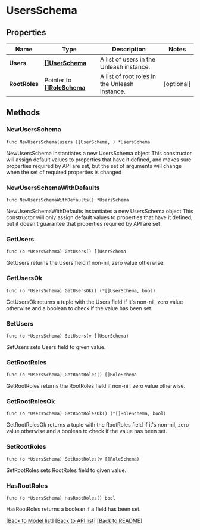 # UsersSchema

## Properties

Name | Type | Description | Notes
------------ | ------------- | ------------- | -------------
**Users** | [**[]UserSchema**](UserSchema.md) | A list of users in the Unleash instance. | 
**RootRoles** | Pointer to [**[]RoleSchema**](RoleSchema.md) | A list of [root roles](https://docs.getunleash.io/reference/rbac#predefined-roles) in the Unleash instance. | [optional] 

## Methods

### NewUsersSchema

`func NewUsersSchema(users []UserSchema, ) *UsersSchema`

NewUsersSchema instantiates a new UsersSchema object
This constructor will assign default values to properties that have it defined,
and makes sure properties required by API are set, but the set of arguments
will change when the set of required properties is changed

### NewUsersSchemaWithDefaults

`func NewUsersSchemaWithDefaults() *UsersSchema`

NewUsersSchemaWithDefaults instantiates a new UsersSchema object
This constructor will only assign default values to properties that have it defined,
but it doesn't guarantee that properties required by API are set

### GetUsers

`func (o *UsersSchema) GetUsers() []UserSchema`

GetUsers returns the Users field if non-nil, zero value otherwise.

### GetUsersOk

`func (o *UsersSchema) GetUsersOk() (*[]UserSchema, bool)`

GetUsersOk returns a tuple with the Users field if it's non-nil, zero value otherwise
and a boolean to check if the value has been set.

### SetUsers

`func (o *UsersSchema) SetUsers(v []UserSchema)`

SetUsers sets Users field to given value.


### GetRootRoles

`func (o *UsersSchema) GetRootRoles() []RoleSchema`

GetRootRoles returns the RootRoles field if non-nil, zero value otherwise.

### GetRootRolesOk

`func (o *UsersSchema) GetRootRolesOk() (*[]RoleSchema, bool)`

GetRootRolesOk returns a tuple with the RootRoles field if it's non-nil, zero value otherwise
and a boolean to check if the value has been set.

### SetRootRoles

`func (o *UsersSchema) SetRootRoles(v []RoleSchema)`

SetRootRoles sets RootRoles field to given value.

### HasRootRoles

`func (o *UsersSchema) HasRootRoles() bool`

HasRootRoles returns a boolean if a field has been set.


[[Back to Model list]](../README.md#documentation-for-models) [[Back to API list]](../README.md#documentation-for-api-endpoints) [[Back to README]](../README.md)


